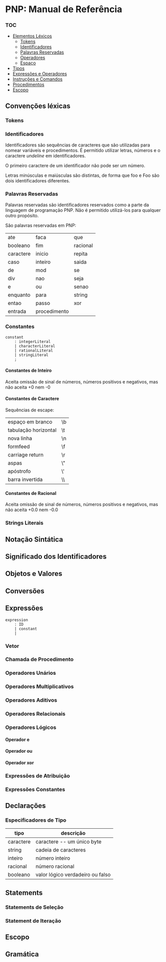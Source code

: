# PNP: Manual de Referência

### TOC

- [Elementos Léxicos](#elementos-léxicos)
   - [Tokens](#tokens)
   - [Identificadores](#identificadores)
   - [Palavras Reservadas](#palavras-reservadas)
   - [Operadores](#operadores)
   - [Espaço](#espaço)
- [Tipos](#tipos)
- [Expressões e Operadores](#expressões-e-operadores)
- [Instruções e Comandos](#instruções-e-comandos)
- [Procedimentos](#procedimentos)
- [Escopo](#escopo)

## Convenções léxicas

### Tokens

### Identificadores

Identificadores são sequências de caracteres que são utilizadas para nomear variáveis e procedimentos. É permitido utilizar letras, números e o caractere *undeline* em identificadores. 

O primeiro caractere de um identificador não pode ser um número.

Letras minúsculas e maiúsculas são distintas, de forma que foo e Foo são dois identificadores diferentes.

### Palavras Reservadas

Palavras reservadas são identificadores reservados como a parte da linguagem de programação PNP. Não é permitido utilizá-los para qualquer outro propósito.

São palavras reservadas em PNP:

|           |              |          |
| ----------| ------------ | -------- |
| ate       | faca         | que      |
| booleano  | fim          | racional |
| caractere | inicio       | repita   |
| caso      | inteiro      | saida    |
| de        | mod          | se       |
| div       | nao          | seja     |
| e         | ou           | senao    |
| enquanto  | para         | string   |
| entao     | passo        | xor      |
| entrada   | procedimento |          |

### Constantes

```
constant
    : integerLiteral
    | characterLiteral
    | rationalLiteral
    | stringLiteral
    ;
```

#### Constantes de Inteiro

Aceita omissão de sinal de números, números positivos e negativos, mas não aceita +0 nem -0

#### Constantes de Caractere

Sequências de escape:

|                      |       |
| -------------------- | ----- |
| espaço em branco     | \b    |
| tabulação horizontal | \t    |
| nova linha           | \n    |
| formfeed             | \f    |
| carriage return      | \r    |
| aspas                | \\\"  |
| apóstrofo            | \\\'  |
| barra invertida      | \\\\  | 

#### Constantes de Racional

Aceita omissão de sinal de números, números positivos e negativos, mas não aceita +0.0 nem -0.0

### Strings Literais

## Notação Sintática

## Significado dos Identificadores

## Objetos e Valores

## Conversões

## Expressões

```
expression
    : ID
    | constant
    | 
```

### Vetor

### Chamada de Procedimento

### Operadores Unários

### Operadores Multiplicativos

### Operadores Aditivos

### Operadores Relacionais

### Operadores Lógicos

#### Operador e

#### Operador ou

#### Operador xor

### Expressões de Atribuição

### Expressões Constantes

## Declarações

### Especificadores de Tipo

| tipo      | descrição                        |
| --------- | -------------------------------- |
| caractere | caractere -- um único byte       |
| string    | cadeia de caracteres             |
| inteiro   | número inteiro                   |
| racional  | número racional                  |
| booleano  | valor lógico verdadeiro ou falso |

## Statements

### Statements de Seleção

### Statement de Iteração

## Escopo

## Gramática

